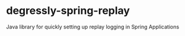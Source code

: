# degressly-spring-replay
Java library for quickly setting up replay logging in Spring Applications
